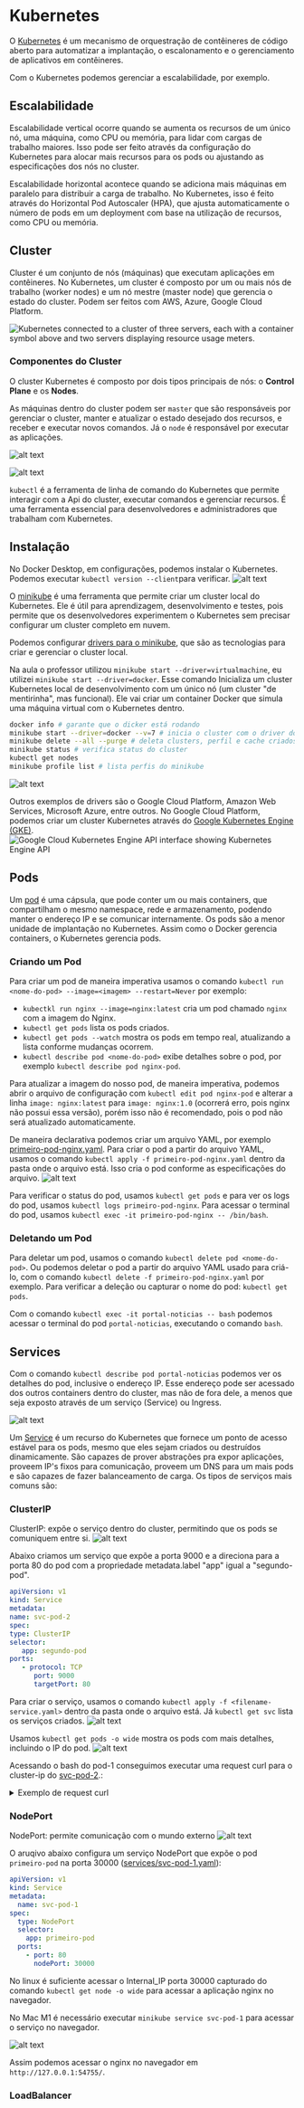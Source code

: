 # Kubernetes

O [Kubernetes](https://kubernetes.io/docs/home/) é um mecanismo de orquestração de contêineres de código aberto para automatizar a implantação, o escalonamento e o gerenciamento de aplicativos em contêineres.

Com o Kubernetes podemos gerenciar a escalabilidade, por exemplo.

## Escalabilidade
Escalabilidade vertical ocorre quando se aumenta os recursos de um único nó, uma máquina, como CPU ou memória, para lidar com cargas de trabalho maiores. Isso pode ser feito através da configuração do Kubernetes para alocar mais recursos para os pods ou ajustando as especificações dos nós no cluster.

Escalabilidade horizontal acontece quando se adiciona mais máquinas em paralelo para distribuir a carga de trabalho. No Kubernetes, isso é feito através do Horizontal Pod Autoscaler (HPA), que ajusta automaticamente o número de pods em um deployment com base na utilização de recursos, como CPU ou memória.

## Cluster
Cluster é um conjunto de nós (máquinas) que executam aplicações em contêineres. No Kubernetes, um cluster é composto por um ou mais nós de trabalho (worker nodes) e um nó mestre (master node) que gerencia o estado do cluster. Podem ser feitos com AWS, Azure, Google Cloud Platform.

![Kubernetes connected to a cluster of three servers, each with a container symbol above and two servers displaying resource usage meters.](kubernetes-clusters.png)

### Componentes do Cluster
O cluster Kubernetes é composto por dois tipos principais de nós: o **Control Plane** e os **Nodes**.

As máquinas dentro do cluster podem ser `master` que são responsáveis por gerenciar o cluster, manter e atualizar o estado desejado dos recursos, e receber e executar novos comandos. Já o `node` é responsável por executar as aplicações.

![alt text](nodes_control-planes.png)

![alt text](control-plane_api.png)

`kubectl` é a ferramenta de linha de comando do Kubernetes que permite interagir com a Api do cluster, executar comandos e gerenciar recursos. É uma ferramenta essencial para desenvolvedores e administradores que trabalham com Kubernetes.

## Instalação

No Docker Desktop, em configurações, podemos instalar o Kubernetes. Podemos executar `kubectl version --client`para verificar.
![alt text](docker-desktop-kubernetes.png)

O [minikube](https://minikube.sigs.k8s.io/docs/start/) é uma ferramenta que permite criar um cluster local do Kubernetes. Ele é útil para aprendizagem, desenvolvimento e testes, pois permite que os desenvolvedores experimentem o Kubernetes sem precisar configurar um cluster completo em nuvem.

Podemos configurar [drivers para o minikube](https://minikube.sigs.k8s.io/docs/drivers/), que são as tecnologias para criar e gerenciar o cluster local. 

Na aula o professor utilizou `minikube start --driver=virtualmachine`, eu utilizei `minikube start --driver=docker`. Esse comando Inicializa um cluster Kubernetes local de desenvolvimento com um único nó (um cluster "de mentirinha", mas funcional). Ele vai criar um container Docker que simula uma máquina virtual com o Kubernetes dentro. 
```bash
docker info # garante que o dicker está rodando
minikube start --driver=docker --v=7 # inicia o cluster com o driver docker com logs nivel 7
minikube delete --all --purge # deleta clusters, perfil e cache criados
minikube status # verifica status do cluster
kubectl get nodes
minikube profile list # lista perfis do minikube
```
![alt text](minikube-status.png)

Outros exemplos de drivers são o Google Cloud Platform, Amazon Web Services, Microsoft Azure, entre outros.
No Google Cloud Platform, podemos criar um cluster Kubernetes através do [Google Kubernetes Engine (GKE)](https://cloud.google.com/kubernetes-engine/docs/quickstart). 
![Google Cloud Kubernetes Engine API interface showing Kubernetes Engine API](gcp-kubernetes-engine.png)

## Pods
Um [pod](https://kubernetes.io/docs/concepts/workloads/pods/) é uma cápsula, que pode conter um ou mais containers, que compartilham o mesmo namespace, rede e armazenamento, podendo manter o endereço IP e se comunicar internamente. Os pods são a menor unidade de implantação no Kubernetes. Assim como o Docker gerencia containers, o Kubernetes gerencia pods.

### Criando um Pod
Para criar um pod de maneira imperativa usamos o comando `kubectl run <nome-do-pod> --image=<imagem> --restart=Never` por exemplo:
 * `kubectkl run nginx --image=nginx:latest` cria um pod chamado `nginx` com a imagem do Nginx.
 * `kubectl get pods` lista os pods criados.
 * `kubectl get pods --watch` mostra os pods em tempo real, atualizando a lista conforme mudanças ocorrem.
 * `kubectl describe pod <nome-do-pod>` exibe detalhes sobre o pod, por exemplo `kubectl describe pod nginx-pod`.

Para atualizar a imagem do nosso pod, de maneira imperativa, podemos abrir o arquivo de configuração com `kubectl edit pod nginx-pod` e alterar a linha `image: nginx:latest` para `image: nginx:1.0` (ocorrerá erro, pois nginx não possui essa versão), porém isso não é recomendado, pois o pod não será atualizado automaticamente.

De maneira declarativa podemos criar um arquivo YAML, por exemplo [primeiro-pod-nginx.yaml](primeiro-pod-nginx.yaml).
Para criar o pod a partir do arquivo YAML, usamos o comando `kubectl apply -f primeiro-pod-nginx.yaml` dentro da pasta onde o arquivo está. Isso cria o pod conforme as especificações do arquivo.
![alt text](criando-pod.png)

Para verificar o status do pod, usamos `kubectl get pods` e para ver os logs do pod, usamos `kubectl logs primeiro-pod-nginx`. Para acessar o terminal do pod, usamos `kubectl exec -it primeiro-pod-nginx -- /bin/bash`.

### Deletando um Pod
Para deletar um pod, usamos o comando `kubectl delete pod <nome-do-pod>`. Ou podemos deletar o pod a partir do arquivo YAML usado para criá-lo, com o comando `kubectl delete -f primeiro-pod-nginx.yaml` por exemplo.
Para verificar a deleção ou capturar o nome do pod: `kubectl get pods`.

Com o comando `kubectl exec -it portal-noticias -- bash` podemos acessar o terminal do pod `portal-noticias`, executando o comando `bash`.

## Services

Com o comando `kubectl describe pod portal-noticias` podemos ver os detalhes do pod, inclusive o endereço IP. Esse endereço pode ser acessado dos outros containers dentro do cluster, mas não de fora dele, a menos que seja exposto através de um serviço (Service) ou Ingress.

![alt text](pods-ip.png)

Um [Service](https://kubernetes.io/docs/concepts/services-networking/service/) é um recurso do Kubernetes que fornece um ponto de acesso estável para os pods, mesmo que eles sejam criados ou destruídos dinamicamente. São capazes de prover abstrações pra expor aplicações, proveem IP's fixos para comunicação, proveem um DNS para um mais pods e são capazes de fazer balanceamento de carga.
Os tipos de serviços mais comuns são:

### ClusterIP

ClusterIP: expõe o serviço dentro do cluster, permitindo que os pods se comuniquem entre si.
  ![alt text](service-cluster-ip.png)

Abaixo criamos um serviço que expõe a porta 9000 e a direciona para a porta 80 do pod com a propriedade metadata.label "app" igual a "segundo-pod".

   ```yaml
   apiVersion: v1
   kind: Service
   metadata:
   name: svc-pod-2
   spec:
   type: ClusterIP
   selector:
      app: segundo-pod
   ports:
      - protocol: TCP
         port: 9000
         targetPort: 80
   ```

Para criar o serviço, usamos o comando `kubectl apply -f <filename-service.yaml>` dentro da pasta onde o arquivo está. Já `kubectl get svc` lista os serviços criados.
![alt text](service-cluster-ip-list.png)

Usamos `kubectl get pods -o wide` mostra os pods com mais detalhes, incluindo o IP do pod.
![alt text](service-cluster-ip-pods.png)

Acessando o bash do pod-1 conseguimos executar uma request curl para o cluster-ip do [svc-pod-2](services/svc-pod-2.yaml).:
<details>
   <summary>Exemplo de request curl</summary>
   ![alt text](service-cluster-ip-curl.png)
</details>

### NodePort
NodePort: permite comunicação com o mundo externo
![alt text](service-node-port.png)

O aruqivo abaixo configura um serviço NodePort que expõe o pod `primeiro-pod` na porta 30000 ([services/svc-pod-1.yaml](services/svc-pod-1.yaml)):
```yaml
apiVersion: v1
kind: Service
metadata:
  name: svc-pod-1
spec:
  type: NodePort
  selector:
    app: primeiro-pod
  ports:
    - port: 80
      nodePort: 30000
```

No linux é suficiente acessar o Internal_IP porta 30000 capturado do comando `kubectl get node -o wide` para acessar a aplicação nginx no navegador.

No Mac M1 é necessário executar `minikube service svc-pod-1` para acessar o serviço no navegador.

![alt text](service-node-port-minikube.png)

Assim podemos acessar o nginx no navegador em `http://127.0.0.1:54755/`.

### LoadBalancer
